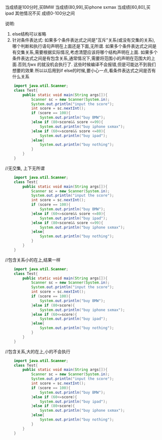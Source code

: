 
当成绩是100分时,买BMW
当成绩(80,99],买iphone sxmax
当成绩[60,80],买ipad
其他情况不买
成绩0-100分之间

说明:
1. else结构可以省略
2. 针对条件表达式:
   如果多个条件表达式之间是"互斥"关系(或没有交集的关系), 哪个判断和执行语句声明在上面还是下面,无所谓.
   如果多个条件表达式之间是有交集关系,需要根据实际情况,考虑清楚应该将哪个结构声明在上面.
   如果多个条件表达式之间是有包含关系,通常情况下,需要将范围小的声明在范围大的上面.否则,fjwx 的就没机会执行了.
这些时候编译不会报错,但是可能达不到我们想要的效果
所以以后用到if else的时候,要小心一点,看条件表达式之间是否有什么关系

```java
    import java.util.Scanner;
    class Test{
        public static void main(String args[]){
            Scanner sc = new Scanner(System.in);
            System.out.println("input the score");
            int score = sc.nextInt();
            if (score == 100){
                System.out.println("buy BMW");
            }else if (80<score&& score <=99){
                System.out.println("buy iphone sxmax");
            }else if (60<=score&& score <=80){
                System.out.println("buy ipad");
            }else{
                System.out.println("buy nothing");
            }
        }
    }
```

//无交集, 上下无所谓 
```java
    import java.util.Scanner;
    class Test{
        public static void main(String args[]){
            Scanner sc = new Scanner(System.in);
            System.out.println("input the score");
            int score = sc.nextInt();
            if (score == 100){
                System.out.println("buy BMW");
            }else if (60<=score&& score <=80){
                System.out.println("buy ipad");
            }else if (80<score&& score <=99){
                System.out.println("buy iphone sxmax");
            }else{
                System.out.println("buy nothing");
            }
        }
    }
```


//包含关系小的在上,结果一样
```java
    import java.util.Scanner;
    class Test{
        public static void main(String args[]){
            Scanner sc = new Scanner(System.in);
            System.out.println("input the score");
            int score = sc.nextInt();
            if (score == 100){
                System.out.println("buy BMW");
            }else if (80<score){
                System.out.println("buy iphone sxmax");
            }else if (60<=score){
                System.out.println("buy ipad");
            }else{
                System.out.println("buy nothing");
            }
        }
    }
```


//包含关系,大的在上,小的不会执行

```java
    import java.util.Scanner;
    class Test{
        public static void main(String args[]){
            Scanner sc = new Scanner(System.in);
            System.out.println("input the score");
            int score = sc.nextInt();
            if (score == 100){
                System.out.println("buy BMW");
            }else if (60<=score){
                System.out.println("buy ipad");
            }else if (80<score){
                System.out.println("buy iphone sxmax");
            }else{
                System.out.println("buy nothing");
            }
        }
    }
```